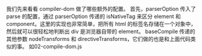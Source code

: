 我们先来看看 compiler-dom 做了哪些额外的配置。
    首先，parserOption 传入了 parse 的配置，通过 parserOption 传递的 isNativeTag 来区分 element 和 component。这里的实现也非常简单，把所有 html 的标签名存储在一个对象中，然后就可以很轻松地判断出 div 是浏览器自带的 element。
    baseCompile 传递的其他参数 nodeTransforms 和 directiveTransforms，它们做的也是和上面代码类似的事。
    如02-compile-dom.js